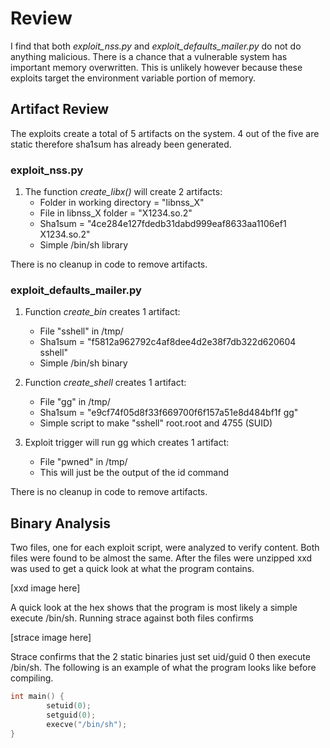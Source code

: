 # Review
I find that both *exploit_nss.py* and *exploit_defaults_mailer.py* do not do anything malicious.  There is a chance that a vulnerable system has important memory overwritten. This is unlikely however because these exploits target the environment variable portion of memory.  

## Artifact Review
 The exploits create a total of 5 artifacts on the system.  4 out of the five are static therefore sha1sum has already been generated.
 
### exploit_nss.py 
1. The function *create_libx()* will create 2 artifacts:
	- Folder in working directory = "libnss_X"
	- File in libnss_X folder = "X1234.so.2"
	- Sha1sum = "4ce284e127fdedb31dabd999eaf8633aa1106ef1  X1234.so.2"
	- Simple /bin/sh library

There is no cleanup in code to remove artifacts. 

### exploit_defaults_mailer.py 
1. Function *create_bin* creates 1 artifact:
	- File "sshell" in /tmp/
	- Sha1sum = "f5812a962792c4af8dee4d2e38f7db322d620604  sshell"
	- Simple /bin/sh binary

2. Function *create_shell* creates 1 artifact:
	- File "gg" in /tmp/
	- Sha1sum = "e9cf74f05d8f33f669700f6f157a51e8d484bf1f  gg"
	- Simple script to make "sshell" root.root and 4755 (SUID)

3. Exploit trigger will run gg which creates 1 artifact: 
	-  File "pwned" in /tmp/
	-  This will just be the output of the id command

There is no cleanup in code to remove artifacts.

## Binary Analysis 
Two files, one for each exploit script, were analyzed to verify content.  Both files were found to be almost the same. After the files were unzipped xxd was used to get a quick look at what the program contains.

[xxd image here]

A quick look at the hex shows that the program is most likely a simple execute /bin/sh. Running strace against both files confirms 

[strace image here]

Strace confirms that the 2 static binaries just set uid/guid 0 then execute /bin/sh.  The following is an example of what the program looks like before compiling. 

```c
int main() {
        setuid(0);
		setguid(0);
        execve("/bin/sh");
}
```
